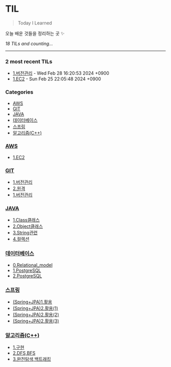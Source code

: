 # TIL
> Today I Learned

오늘 배운 것들을 정리하는 곳 ✨


_18 TILs and counting..._

---

### 2 most recent TILs

- [1.버전관리](GIT/1.버전관리.md) - Wed Feb 28 16:20:53 2024 +0900
- [1.EC2](AWS/1.EC2.md) - Sun Feb 25 22:05:48 2024 +0900

### Categories

- [AWS](#AWS)
- [GIT](#GIT)
- [JAVA](#JAVA)
- [데이터베이스](#데이터베이스)
- [스프링](#스프링)
- [알고리즘(C++)](#알고리즘(C++))

### [AWS](#AWS)
- [1.EC2](AWS/1.EC2.md)

### [GIT](#GIT)
- [1.버전관리](GIT/1.버전관리.md)
- [2.원격](GIT/2.원격.md)
- [1.버전관리](GIT/diff&revert.md)

### [JAVA](#JAVA)
- [1.Class클래스](JAVA/1.Class클래스.md)
- [2.Object클래스](JAVA/2.Object클래스.md)
- [3.String관련](JAVA/3.String관련.md)
- [4.컬렉션](JAVA/4.컬렉션.md)

### [데이터베이스](#데이터베이스)
- [0.Relational_model](데이터베이스/0.Relational_model.md)
- [1.PostgreSQL](데이터베이스/1.PostgreSQL.md)
- [2.PostgreSQL](데이터베이스/2.PostgreSQL.md)

### [스프링](#스프링)
- [(Spring+JPA)1.활용](스프링/(Spring+JPA)1.활용.md)
- [(Spring+JPA)2.활용(1)](스프링/(Spring+JPA)2.활용(1).md)
- [(Spring+JPA)2.활용(2)](스프링/(Spring+JPA)2.활용(2).md)
- [(Spring+JPA)2.활용(3)](스프링/(Spring+JPA)2.활용(3).md)

### [알고리즘(C++)](#알고리즘(C++))
- [1.구현](알고리즘(C++)/1.구현.md)
- [2.DFS,BFS](알고리즘(C++)/2.DFS,BFS.md)
- [3.완전탐색,백트래킹](알고리즘(C++)/3.완전탐색,백트래킹.md)


